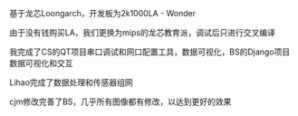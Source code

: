 基于龙芯Loongarch，开发板为2k1000LA - Wonder

由于没有钱购买LA，我们更换为mips的龙芯教育派，调试后只进行交叉编译

我完成了CS的QT项目串口调试和网口配置工具，数据可视化，BS的Django项目数据可视化和交互

Lihao完成了数据处理和传感器组网

cjm修改完善了BS，几乎所有图像都有修改，以达到更好的效果
